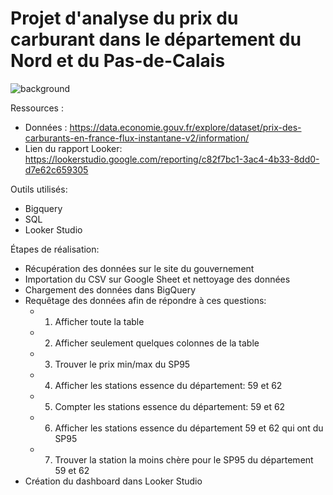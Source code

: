 # Projet d'analyse du prix du carburant dans le département du Nord et du Pas-de-Calais
![background](https://github.com/user-attachments/assets/09ac6969-8e78-4910-a7cd-1d8fcd8d2f65)

Ressources :
* Données : https://data.economie.gouv.fr/explore/dataset/prix-des-carburants-en-france-flux-instantane-v2/information/
* Lien du rapport Looker: https://lookerstudio.google.com/reporting/c82f7bc1-3ac4-4b33-8dd0-d7e62c659305

Outils utilisés:
* Bigquery
* SQL
* Looker Studio

Étapes de réalisation:
- Récupération des données sur le site du gouvernement
- Importation du CSV sur Google Sheet et nettoyage des données
- Chargement des données dans BigQuery
- Requêtage des données afin de répondre à ces questions:
  * 1. Afficher toute la table
  * 2. Afficher seulement quelques colonnes de la table
  * 3. Trouver le prix min/max du SP95
  * 4. Afficher les stations essence du département: 59 et 62
  * 5. Compter les stations essence du département: 59 et 62
  * 6. Afficher les stations essence du département 59 et 62 qui ont du SP95
  * 7. Trouver la station la moins chère pour le SP95 du département 59 et 62
- Création du dashboard dans Looker Studio 


